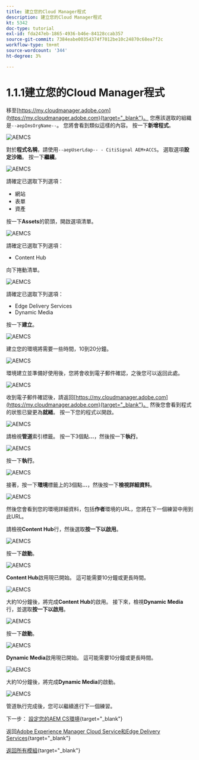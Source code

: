 ```yaml
---
title: 建立您的Cloud Manager程式
description: 建立您的Cloud Manager程式
kt: 5342
doc-type: tutorial
exl-id: fda247eb-1865-4936-b46e-84128ccab357
source-git-commit: 7384eabe00354374f7012be10c24870c68ea7f2c
workflow-type: tm+mt
source-wordcount: '344'
ht-degree: 3%

---
```


# 1.1.1建立您的Cloud Manager程式

移至[https://my.cloudmanager.adobe.com](https://my.cloudmanager.adobe.com){target="_blank"}。 您應該選取的組織是`--aepImsOrgName--`。 您將會看到類似這樣的內容。 按一下&#x200B;**新增程式**。

![AEMCS](./images/aemcs1.png)

對於&#x200B;**程式名稱**，請使用`--aepUserLdap-- - CitiSignal AEM+ACCS`。 選取選項&#x200B;**設定沙箱**。 按一下&#x200B;**繼續**。

![AEMCS](./images/aemcs2.png)

請確定已選取下列選項：

- 網站
- 表單
- 資產

按一下&#x200B;**Assets**&#x200B;的箭頭，開啟選項清單。

![AEMCS](./images/aemcs3.png)

請確定已選取下列選項：

- Content Hub

向下捲動清單。

![AEMCS](./images/aemcs3a.png)

請確定已選取下列選項：

- Edge Delivery Services
- Dynamic Media

按一下&#x200B;**建立**。

![AEMCS](./images/aemcs3b.png)

建立您的環境將需要一些時間，10到20分鐘。

![AEMCS](./images/aemcs4.png)

環境建立並準備好使用後，您將會收到電子郵件確認，之後您可以返回此處。

![AEMCS](./images/aemcs5.png)

收到電子郵件確認後，請返回[https://my.cloudmanager.adobe.com](https://my.cloudmanager.adobe.com){target="_blank"}。 然後您會看到程式的狀態已變更為&#x200B;**就緒**。 按一下您的程式以開啟。

![AEMCS](./images/aemcs6.png)

請檢視&#x200B;**管道**&#x200B;索引標籤。 按一下3個點&#x200B;**...**，然後按一下&#x200B;**執行**。

![AEMCS](./images/aemcs7.png)

按一下&#x200B;**執行**。

![AEMCS](./images/aemcs8.png)

接著，按一下&#x200B;**環境**&#x200B;標籤上的3個點&#x200B;**...**，然後按一下&#x200B;**檢視詳細資料**。

![AEMCS](./images/aemcs9.png)

然後您會看到您的環境詳細資料，包括&#x200B;**作者**&#x200B;環境的URL，您將在下一個練習中用到此URL。

請檢視&#x200B;**Content Hub**&#x200B;行，然後選取&#x200B;**按一下以啟用**。

![AEMCS](./images/aemcs10.png)

按一下&#x200B;**啟動**。

![AEMCS](./images/aemcsact1.png)

**Content Hub**&#x200B;啟用現已開始。 這可能需要10分鐘或更長時間。

![AEMCS](./images/aemcsact2.png)

大約10分鐘後，將完成&#x200B;**Content Hub**&#x200B;的啟用。
接下來，檢視&#x200B;**Dynamic Media**&#x200B;行，並選取&#x200B;**按一下以啟用**。

![AEMCS](./images/aemcsact3.png)

按一下&#x200B;**啟動**。

![AEMCS](./images/aemcsact4.png)

**Dynamic Media**&#x200B;啟用現已開始。 這可能需要10分鐘或更長時間。

![AEMCS](./images/aemcsact5.png)

大約10分鐘後，將完成&#x200B;**Dynamic Media**&#x200B;的啟動。

![AEMCS](./images/aemcsact6.png)

管道執行完成後，您可以繼續進行下一個練習。

下一步： [設定您的AEM CS環境](./ex2.md){target="_blank"}

返回[Adobe Experience Manager Cloud Service和Edge Delivery Services](./aemcs.md){target="_blank"}

[返回所有模組](./../../../overview.md){target="_blank"}
